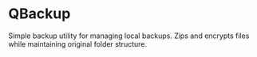 # QBackup
Simple backup utility for managing local backups. Zips and encrypts files while maintaining original folder structure.
